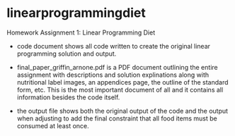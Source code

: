 # linearprogrammingdiet
Homework Assignment 1: Linear Programming Diet

- code document shows all code written to create the original linear programming solution and output.

- final_paper_griffin_arnone.pdf is a PDF document outlining the entire assignment with descriptions and solution explinations along with nutritional label images, an appendices page, the outline of the standard form, etc. This is the most important document of all and it contains all information besides the code itself.

- the output file shows both the original output of the code and the output when adjusting to add the final constraint that all food items must be consumed at least once.
